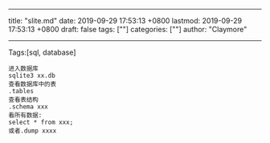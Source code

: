 
---
title: "slite.md"
date: 2019-09-29 17:53:13 +0800
lastmod: 2019-09-29 17:53:13 +0800
draft: false
tags: [""]
categories: [""]
author: "Claymore"

---
Tags:[sql, database]

```
进入数据库
sqlite3 xx.db
查看数据库中的表
.tables
查看表结构
.schema xxx
看所有数据:
select * from xxx; 
或者.dump xxxx
```

